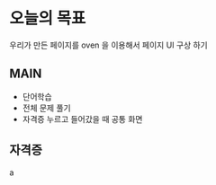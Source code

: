 

# 오늘의 목표
우리가 만든 페이지를 oven 을 이용해서 페이지 UI 구상 하기

## MAIN
- 단어학습
- 전체 문제 풀기
- 자격증 누르고 들어갔을 때 공통 화면

## 자격증


a
